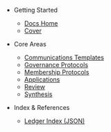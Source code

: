 - Getting Started
  - [Docs Home](README.md)
  - [Cover](./_coverpage.md)

- Core Areas
  - [Communications Templates](../communications-templates/README.md)
  - [Governance Protocols](../governance-protocols/README.md)
  - [Membership Protocols](../membership-protocols/README.md)
  - [Applications](../applications/README.md)
  - [Review](../review/README.md)
  - [Synthesis](../synthesis/README.md)

- Index & References
  - [Ledger Index (JSON)](../ledger-index.json)
